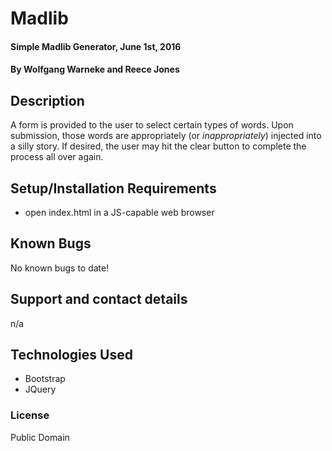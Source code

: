 # Madlib

#### Simple Madlib Generator, June 1st, 2016

#### By Wolfgang Warneke and Reece Jones

## Description

A form is provided to the user to select certain types of words.  Upon submission, those words are appropriately (or *inappropriately*) injected into a silly story.  If desired, the user may hit the clear button to complete the process all over again.

## Setup/Installation Requirements

* open index.html in a JS-capable web browser

## Known Bugs

No known bugs to date!

## Support and contact details

n/a

## Technologies Used

* Bootstrap
* JQuery

### License

Public Domain
